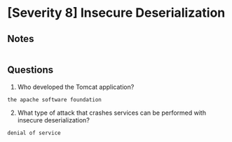 # [Severity 8] Insecure Deserialization

## Notes
```
```

## Questions
1. Who developed the Tomcat application?
```
the apache software foundation
```

2. What type of attack that crashes services can be performed with insecure deserialization?
```
denial of service
```